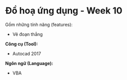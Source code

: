 # Đồ hoạ ứng dụng - Week 10
Gồm những tính năng (features): <br>
* Vẽ đoạn thẳng
 
**Công cụ (Tool):**<br>
* Autocad 2017

**Ngôn ngữ (Language):**<br>
* VBA

